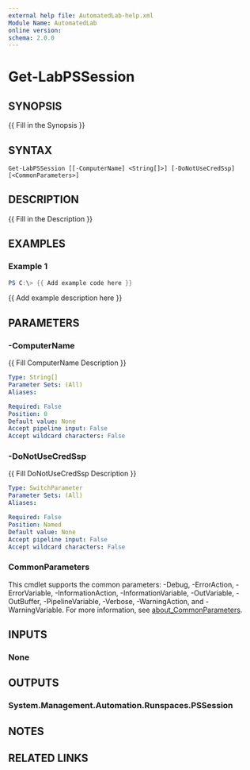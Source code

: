 ```yaml
---
external help file: AutomatedLab-help.xml
Module Name: AutomatedLab
online version:
schema: 2.0.0
---
```


# Get-LabPSSession

## SYNOPSIS
{{ Fill in the Synopsis }}

## SYNTAX

```
Get-LabPSSession [[-ComputerName] <String[]>] [-DoNotUseCredSsp] [<CommonParameters>]
```

## DESCRIPTION
{{ Fill in the Description }}

## EXAMPLES

### Example 1
```powershell
PS C:\> {{ Add example code here }}
```

{{ Add example description here }}

## PARAMETERS

### -ComputerName
{{ Fill ComputerName Description }}

```yaml
Type: String[]
Parameter Sets: (All)
Aliases:

Required: False
Position: 0
Default value: None
Accept pipeline input: False
Accept wildcard characters: False
```

### -DoNotUseCredSsp
{{ Fill DoNotUseCredSsp Description }}

```yaml
Type: SwitchParameter
Parameter Sets: (All)
Aliases:

Required: False
Position: Named
Default value: None
Accept pipeline input: False
Accept wildcard characters: False
```

### CommonParameters
This cmdlet supports the common parameters: -Debug, -ErrorAction, -ErrorVariable, -InformationAction, -InformationVariable, -OutVariable, -OutBuffer, -PipelineVariable, -Verbose, -WarningAction, and -WarningVariable. For more information, see [about_CommonParameters](http://go.microsoft.com/fwlink/?LinkID=113216).

## INPUTS

### None

## OUTPUTS

### System.Management.Automation.Runspaces.PSSession

## NOTES

## RELATED LINKS
